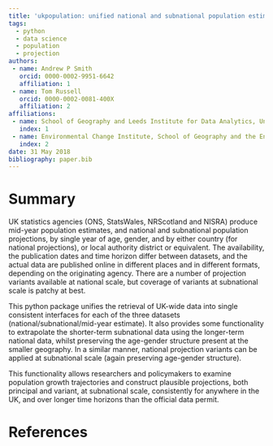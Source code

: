 ```yaml
---
title: 'ukpopulation: unified national and subnational population estimates and projections, including variants'
tags:
  - python
  - data science
  - population
  - projection
authors:
 - name: Andrew P Smith
   orcid: 0000-0002-9951-6642
   affiliation: 1
 - name: Tom Russell
   orcid: 0000-0002-0081-400X
   affiliation: 2
affiliations:
 - name: School of Geography and Leeds Institute for Data Analytics, University of Leeds
   index: 1
 - name: Environmental Change Institute, School of Geography and the Environment, University of Oxford
   index: 2
date: 31 May 2018
bibliography: paper.bib
---
```


# Summary

UK statistics agencies (ONS, StatsWales, NRScotland and NISRA) produce mid-year population estimates, and national and subnational population projections, by single year of age, gender, and by either country (for national projections), or local authority district or equivalent. The availability, the publication dates and time horizon differ between datasets, and the actual data are published online in different places and in different formats, depending on the originating agency. There are a number of projection variants available at national scale, but coverage of variants at subnational scale is patchy at best.

This python package unifies the retrieval of UK-wide data into single consistent interfaces for each of the three datasets (national/subnational/mid-year estimate). It also provides some functionality to extrapolate the shorter-term subnational data using the longer-term national data, whilst preserving the age-gender structure present at the smaller geography. In a similar manner, national projection variants can be applied at subnational scale (again preserving age-gender structure).

This functionality allows researchers and policymakers to examine population growth trajectories and construct plausible projections, both principal and variant, at subnational scale, consistently for anywhere in the UK, and over longer time horizons than the official data permit. 

# References
